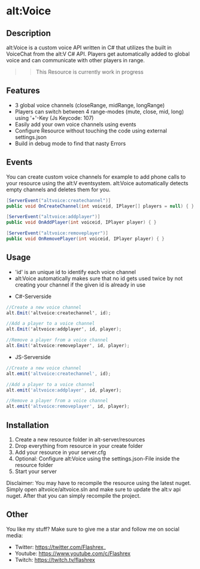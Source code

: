 # alt:Voice

## Description

alt:Voice is a custom voice API written in C# that utilizes the built in VoiceChat from the alt:V C# API.
Players get automatically added to global voice and can communicate with other players in range.

>> This Resource is currently work in progress

## Features

* 3 global voice channels (closeRange, midRange, longRange)
* Players can switch between 4 range-modes (mute, close, mid, long) using '+'-Key (Js Keycode: 107)
* Easily add your own voice channels using events
* Configure Resource without touching the code using external settings.json
* Build in debug mode to find that nasty Errors

## Events

You can create custom voice channels for example to add phone calls to your resource using the alt:V eventsystem.
alt:Voice automatically detects empty channels and deletes them for you.

```csharp
[ServerEvent("altvoice:createchannel")]
public void OnCreateChannel(int voiceid, IPlayer[] players = null) { }

[ServerEvent("altvoice:addplayer")]
public void OnAddPlayer(int voiceid, IPlayer player) { }

[ServerEvent("altvoice:removeplayer")]
public void OnRemovePlayer(int voiceid, IPlayer player) { }
```

## Usage


- 'id' is an unique id to identify each voice channel
- alt:Voice automatically makes sure that no id gets used twice by not creating your channel if the given id is already in use

* C#-Serverside
```csharp
//Create a new voice channel
alt.Emit('altvoice:createchannel', id); 

//Add a player to a voice channel
alt.Emit('altvoice:addplayer', id, player);

//Remove a player from a voice channel
alt.Emit('altvoice:removeplayer', id, player);
```

* JS-Serverside
```javascript
//Create a new voice channel
alt.emit('altvoice:createchannel', id); 

//Add a player to a voice channel
alt.emit('altvoice:addplayer', id, player);

//Remove a player from a voice channel
alt.emit('altvoice:removeplayer', id, player);
```

## Installation

1. Create a new resource folder in alt-server/resources
2. Drop everything from resource in your create folder
3. Add your resource in your server.cfg
4. Optional: Configure alt:Voice using the settings.json-File inside the resource folder
5. Start your server

Disclaimer: You may have to recompile the resource using the latest nuget.
Simply open altvoice/altvoice.sln and make sure to update the alt:v api nuget.
After that you can simply recompile the project.

## Other

You like my stuff?
Make sure to give me a star and follow me on social media:
* Twitter: https://twitter.com/Flashrex_
* Youtube: https://www.youtube.com/c/Flashrex
* Twitch: https://twitch.tv/flashrex
